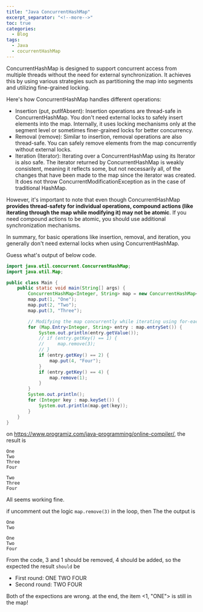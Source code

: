 ```yaml
---
title: "Java ConcurrentHashMap"
excerpt_separator: "<!--more-->"
toc: true
categories:
  - Blog
tags:
  - Java
  - cocurrentHashMap
---
```



ConcurrentHashMap is designed to support concurrent access from multiple threads without the need for external synchronization. It achieves this by using various strategies such as partitioning the map into segments and utilizing fine-grained locking.

Here's how ConcurrentHashMap handles different operations:

- Insertion (put, putIfAbsent): Insertion operations are thread-safe in ConcurrentHashMap. You don't need external locks to safely insert elements into the map. Internally, it uses locking mechanisms only at the segment level or sometimes finer-grained locks for better concurrency.
- Removal (remove): Similar to insertion, removal operations are also thread-safe. You can safely remove elements from the map concurrently without external locks.
- Iteration (Iterator): Iterating over a ConcurrentHashMap using its Iterator is also safe. The iterator returned by ConcurrentHashMap is weakly consistent, meaning it reflects some, but not necessarily all, of the changes that have been made to the map since the iterator was created. It does not throw ConcurrentModificationException as in the case of traditional HashMap.

However, it's important to note that even though ConcurrentHashMap **provides thread-safety for individual operations, compound actions (like iterating through the map while modifying it) may not be atomic**. If you need compound actions to be atomic, you should use additional synchronization mechanisms.

In summary, for basic operations like insertion, removal, and iteration, you generally don't need external locks when using ConcurrentHashMap.

Guess what's output of below code.
```java
import java.util.concurrent.ConcurrentHashMap;
import java.util.Map;

public class Main {
    public static void main(String[] args) {
        ConcurrentHashMap<Integer, String> map = new ConcurrentHashMap<>();
        map.put(1, "One");
        map.put(2, "Two");
        map.put(3, "Three");

        // Modifying the map concurrently while iterating using for-each loop
        for (Map.Entry<Integer, String> entry : map.entrySet()) {
            System.out.println(entry.getValue());
            // if (entry.getKey() == 1) {
            //     map.remove(3);
            // }
            if (entry.getKey() == 2) {
                map.put(4, "Four");
            }
            if (entry.getKey() == 4) {
                map.remove(1);
            }
        }
        System.out.println();
        for (Integer key : map.keySet()) {
            System.out.println(map.get(key));
        }
    }
}
```

on https://www.programiz.com/java-programming/online-compiler/, the result is
```
One
Two
Three
Four

Two
Three
Four
```
All seems working fine.

if uncomment out the logic `map.remove(3)` in the loop, then 
The the output is
```
One
Two

One
Two
Four
```
From the code, 3 and 1 should be removed, 4 should be added, so the expected the result `should` be
- First round: ONE TWO FOUR
- Second round: TWO FOUR

Both of the expections are wrong. at the end, the item <1, "ONE"> is still in the map!




